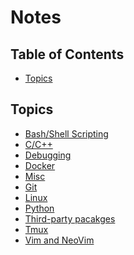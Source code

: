 # Notes

## Table of Contents

<!-- vim-markdown-toc GFM -->

* [Topics](#topics)

<!-- vim-markdown-toc -->

## Topics

- [Bash/Shell Scripting](bash.md)
- [C/C++](c_cpp.md)
- [Debugging](debugging.md)
- [Docker](docker.md)
- [Misc](misc.md)
- [Git](git.md)
- [Linux](linux.md)
- [Python](python.md)
- [Third-party pacakges](thirdparty_packages.md)
- [Tmux](tmux.md)
- [Vim and NeoVim](vim.md)
